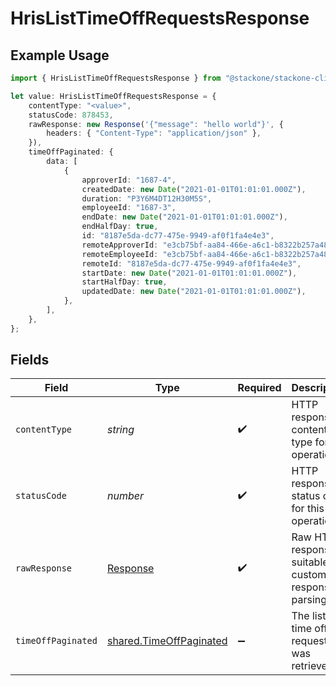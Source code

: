 # HrisListTimeOffRequestsResponse

## Example Usage

```typescript
import { HrisListTimeOffRequestsResponse } from "@stackone/stackone-client-ts/sdk/models/operations";

let value: HrisListTimeOffRequestsResponse = {
    contentType: "<value>",
    statusCode: 878453,
    rawResponse: new Response('{"message": "hello world"}', {
        headers: { "Content-Type": "application/json" },
    }),
    timeOffPaginated: {
        data: [
            {
                approverId: "1687-4",
                createdDate: new Date("2021-01-01T01:01:01.000Z"),
                duration: "P3Y6M4DT12H30M5S",
                employeeId: "1687-3",
                endDate: new Date("2021-01-01T01:01:01.000Z"),
                endHalfDay: true,
                id: "8187e5da-dc77-475e-9949-af0f1fa4e4e3",
                remoteApproverId: "e3cb75bf-aa84-466e-a6c1-b8322b257a48",
                remoteEmployeeId: "e3cb75bf-aa84-466e-a6c1-b8322b257a48",
                remoteId: "8187e5da-dc77-475e-9949-af0f1fa4e4e3",
                startDate: new Date("2021-01-01T01:01:01.000Z"),
                startHalfDay: true,
                updatedDate: new Date("2021-01-01T01:01:01.000Z"),
            },
        ],
    },
};
```

## Fields

| Field                                                                     | Type                                                                      | Required                                                                  | Description                                                               |
| ------------------------------------------------------------------------- | ------------------------------------------------------------------------- | ------------------------------------------------------------------------- | ------------------------------------------------------------------------- |
| `contentType`                                                             | *string*                                                                  | :heavy_check_mark:                                                        | HTTP response content type for this operation                             |
| `statusCode`                                                              | *number*                                                                  | :heavy_check_mark:                                                        | HTTP response status code for this operation                              |
| `rawResponse`                                                             | [Response](https://developer.mozilla.org/en-US/docs/Web/API/Response)     | :heavy_check_mark:                                                        | Raw HTTP response; suitable for custom response parsing                   |
| `timeOffPaginated`                                                        | [shared.TimeOffPaginated](../../../sdk/models/shared/timeoffpaginated.md) | :heavy_minus_sign:                                                        | The list of time off requests was retrieved.                              |